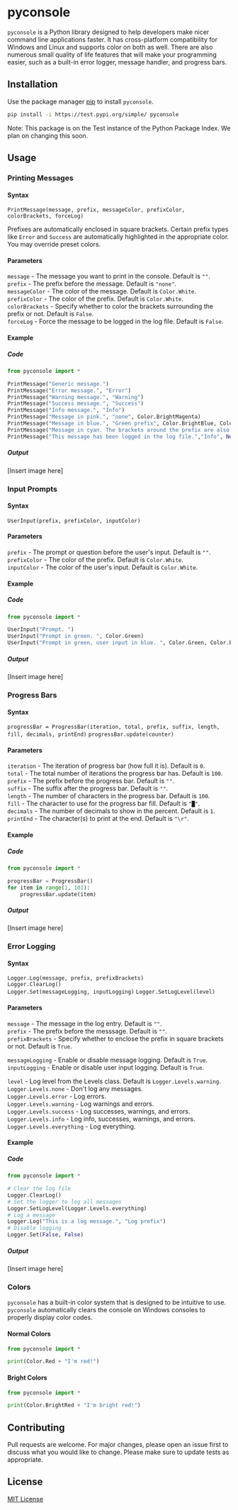 
# pyconsole
`pyconsole` is a Python library designed to help developers make nicer command line applications faster. It has cross-platform compatibility for Windows and Linux and supports color on both as well. There are also numerous small quality of life features that will make your programming easier, such as a built-in error logger, message handler, and progress bars.
## Installation
Use the package manager [pip](https://pip.pypa.io/en/stable/) to install `pyconsole`. 
```bash
pip install -i https://test.pypi.org/simple/ pyconsole
```
Note: This package is on the Test instance of the Python Package Index. We plan on changing this soon.
## Usage
### Printing Messages
#### Syntax
`PrintMessage(message, prefix, messageColor, prefixColor, colorBrackets, forceLog)`

Prefixes are automatically enclosed in square brackets.
Certain prefix types like `Error` and `Success` are automatically highlighted in the appropriate color.
You may override preset colors.
#### Parameters
`message` - The message you want to print in the console. Default is `""`.  
`prefix` - The prefix before the message. Default is `"none"`.  
`messageColor` - The color of the message. Default is `Color.White`.  
`prefixColor` - The color of the prefix. Default is `Color.White`.  
`colorBrackets` - Specify whether to color the brackets surrounding the prefix or not. Default is `False`.  
`forceLog` - Force the message to be logged in the log file. Default is `False`.
#### Example
##### Code
```python
from pyconsole import *

PrintMessage("Generic message.")
PrintMessage("Error message.", "Error")
PrintMessage("Warning message.", "Warning")
PrintMessage("Success message.", "Success")
PrintMessage("Info message.", "Info")
PrintMessage("Message in pink.", "none", Color.BrightMagenta)
PrintMessage("Message in blue.", "Green prefix", Color.BrightBlue, Color.Green)
PrintMessage("Message in cyan. The brackets around the prefix are also colored.", "Custom Prefix", Color.BrightCyan, Color.Red, True)
PrintMessage("This message has been logged in the log file.","Info", None, None, False, True)
```
##### Output
[Insert image here]
### Input Prompts
#### Syntax
`UserInput(prefix, prefixColor, inputColor)`
#### Parameters
`prefix` - The prompt or question before the user's input. Default is `""`.  
`prefixColor` - The color of the prefix. Default is `Color.White`.  
`inputColor` - The color of the user's input. Default is `Color.White`.
#### Example
##### Code
```python
from pyconsole import *

UserInput("Prompt. ")
UserInput("Prompt in green. ", Color.Green)
UserInput("Prompt in green, user input in blue. ", Color.Green, Color.Blue)
```
##### Output
[Insert image here]
### Progress Bars
#### Syntax
`progressBar = ProgressBar(iteration, total, prefix, suffix, length, fill, decimals, printEnd)`
`progressBar.update(counter)`
#### Parameters
`iteration` - The iteration of progress bar (how full it is). Default is `0`.  
`total` - The total number of iterations the progress bar has. Default is `100`.  
`prefix` - The prefix before the progress bar. Default is `""`.  
`suffix` - The suffix after the progress bar. Default is `""`.  
`length` - The number of characters in the progress bar. Default is `100`.  
`fill` - The character to use for the progress bar fill. Default is `"█"`.  
`decimals` - The number of decimals to show in the percent. Default is `1`.  
`printEnd` - The character(s) to print at the end. Default is `"\r"`.
#### Example
##### Code
```python
from pyconsole import *

progressBar = ProgressBar()
for item in range(1, 101):
    progressBar.update(item)
```
##### Output
[Insert image here]
### Error Logging
#### Syntax
`Logger.Log(message, prefix, prefixBrackets)`  
`Logger.ClearLog()`  
`Logger.Set(messageLogging, inputLogging)`
`Logger.SetLogLevel(level)`
#### Parameters
`message` - The message in the log entry. Default is `""`.  
`prefix` - The prefix before the messsage. Default is `""`.  
`prefixBrackets` - Specify whether to enclose the prefix in square brackets or not. Default is `True`.  

`messageLogging` - Enable or disable message logging. Default is `True`.  
`inputLogging` - Enable or disable user input logging. Default is `True`.  

`level` - Log level from the Levels class. Default is `Logger.Levels.warning`.  
`Logger.Levels.none` - Don't log any messages.  
`Logger.Levels.error` - Log errors.  
`Logger.Levels.warning` - Log warnings and errors.  
`Logger.Levels.success` - Log successes, warnings, and errors.  
`Logger.Levels.info` - Log info, successes, warnings, and errors.  
`Logger.Levels.everything` - Log everything.  
#### Example
##### Code
```python
from pyconsole import *

# Clear the log file
Logger.ClearLog()
# Set the logger to log all messages
Logger.SetLogLevel(Logger.Levels.everything)
# Log a message
Logger.Log("This is a log message.", "Log prefix")
# Disable logging
Logger.Set(False, False)
```
##### Output
[Insert image here]
### Colors
`pyconsole` has a built-in color system that is designed to be intuitive to use. `pyconsole` automatically clears the console on Windows consoles to properly display color codes.
#### Normal Colors
```python
from pyconsole import *

print(Color.Red + "I'm red!")
```
#### Bright Colors
```python
from pyconsole import *

print(Color.BrightRed + "I'm bright red!")
```
## Contributing
Pull requests are welcome. For major changes, please open an issue first to discuss what you would like to change.
Please make sure to update tests as appropriate.
## License
[MIT License](https://choosealicense.com/licenses/mit/)

